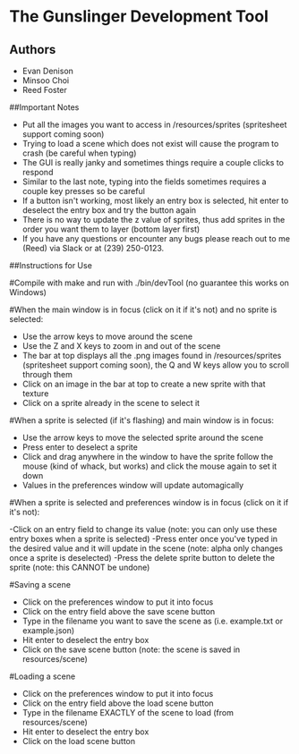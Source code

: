 # The Gunslinger Development Tool

## Authors

- Evan Denison
- Minsoo Choi
- Reed Foster

##Important Notes

- Put all the images you want to access in /resources/sprites (spritesheet support coming soon)
- Trying to load a scene which does not exist will cause the program to crash (be careful when typing)
- The GUI is really janky and sometimes things require a couple clicks to respond
- Similar to the last note, typing into the fields sometimes requires a couple key presses so be careful
- If a button isn't working, most likely an entry box is selected, hit enter to deselect the entry box and try the button again
- There is no way to update the z value of sprites, thus add sprites in the order you want them to layer (bottom layer first)
- If you have any questions or encounter any bugs please reach out to me (Reed) via Slack or at (239) 250-0123.

##Instructions for Use

#Compile with make and run with ./bin/devTool (no guarantee this works on Windows)

#When the main window is in focus (click on it if it's not) and no sprite is selected:

- Use the arrow keys to move around the scene
- Use the Z and X keys to zoom in and out of the scene
- The bar at top displays all the .png images found in /resources/sprites (spritesheet support coming soon), the Q and W keys allow you to scroll through them
- Click on an image in the bar at top to create a new sprite with that texture
- Click on a sprite already in the scene to select it

#When a sprite is selected (if it's flashing) and main window is in focus:

- Use the arrow keys to move the selected sprite around the scene
- Press enter to deselect a sprite
- Click and drag anywhere in the window to have the sprite follow the mouse (kind of whack, but works) and click the mouse again to set it down
- Values in the preferences window will update automagically

#When a sprite is selected and preferences window is in focus (click on it if it's not):

-Click on an entry field to change its value (note: you can only use these entry boxes when a sprite is selected)
-Press enter once you've typed in the desired value and it will update in the scene (note: alpha only changes once a sprite is deselected)
-Press the delete sprite button to delete the sprite (note: this CANNOT be undone)

#Saving a scene
- Click on the preferences window to put it into focus
- Click on the entry field above the save scene button
- Type in the filename you want to save the scene as (i.e. example.txt or example.json)
- Hit enter to deselect the entry box
- Click on the save scene button (note: the scene is saved in resources/scene)

#Loading a scene

- Click on the preferences window to put it into focus
- Click on the entry field above the load scene button
- Type in the filename EXACTLY of the scene to load (from resources/scene)
- Hit enter to deselect the entry box
- Click on the load scene button